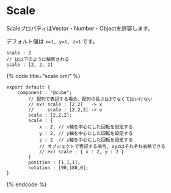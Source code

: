 # Scale

ScaleプロパティはVector・Number・Objectを許容します。

デフォルト値は `x=1, y=1, z=1` です。

```text
scale : 2
// は以下のように解釈される
scale : [2, 2, 2]
```

{% code title="scale.oml" %}
```text
export default {
    component : "@cube";
        // 配列で表記する場合、配列の長さは3でなくてはいけない
        // ex) scale : [2,2]   -> x
        //     scale : [2,2,2] -> o
        scale : [2,2,2];
        scale : {
            x : 2, // x軸を中心にした回転を設定する
            y : 2, // y軸を中心にした回転を設定する
            z : 2  // z軸を中心にした回転を設定する
            // オブジェクトで表記する場合, xyzはそれぞれ省略できる
            // ex) scale : { x : 2, y : 2 }
        }
        position : [1,1,1];
        rotation : [90,180,0];
}
```
{% endcode %}

